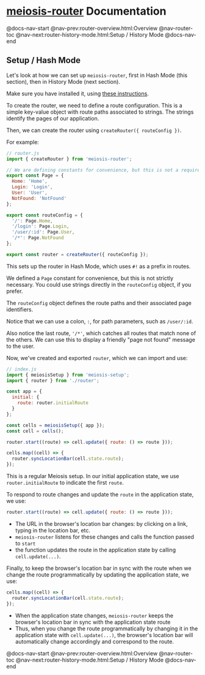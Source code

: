 # [meiosis-router](https://meiosis.js.org/router) Documentation

@docs-nav-start
@nav-prev:router-overview.html:Overview
@nav-router-toc
@nav-next:router-history-mode.html:Setup / History Mode
@docs-nav-end

## Setup / Hash Mode

Let's look at how we can set up `meiosis-router`, first in Hash Mode (this section), then in History
Mode (next section).

Make sure you have installed it, using
[these instructions](https://github.com/foxdonut/meiosis/tree/master/helpers/router#installation).

To create the router, we need to define a route configuration. This is a simple key-value object
with route paths associated to strings. The strings identify the pages of our application.

Then, we can create the router using `createRouter({ routeConfig })`.

For example:

```js
// router.js
import { createRouter } from 'meiosis-router';

// We are defining constants for convenience, but this is not a requirement.
export const Page = {
  Home: 'Home',
  Login: 'Login',
  User: 'User',
  NotFound: 'NotFound'
};

export const routeConfig = {
  '/': Page.Home,
  '/login': Page.Login,
  '/user/:id': Page.User,
  '/*': Page.NotFound
};

export const router = createRouter({ routeConfig });
```

This sets up the router in Hash Mode, which uses `#!` as a prefix in routes.

We defined a `Page` constant for convenience, but this is not strictly necessary. You could use
strings directly in the `routeConfig` object, if you prefer.

The `routeConfig` object defines the route paths and their associated page identifiers.

Notice that we can use a colon, `:`, for path parameters, such as `/user/:id`.

Also notice the last route, `'/*'`, which catches all routes that match none of the others. We can
use this to display a friendly "page not found" message to the user.

Now, we've created and exported `router`, which we can import and use:

```js
// index.js
import { meiosisSetup } from 'meiosis-setup';
import { router } from './router';

const app = {
  initial: {
    route: router.initialRoute
  }
};

const cells = meiosisSetup({ app });
const cell = cells();

router.start((route) => cell.update({ route: () => route }));

cells.map((cell) => {
  router.syncLocationBar(cell.state.route);
});
```

This is a regular Meiosis setup. In our initial application state, we use `router.initialRoute` to
indicate the first `route`.

To respond to route changes and update the `route` in the application state, we use:

```js
router.start((route) => cell.update({ route: () => route }));
```

- The URL in the browser's location bar changes: by clicking on a link, typing in the location bar,
  etc.
- `meiosis-router` listens for these changes and calls the function passed to `start`
- the function updates the route in the application state by calling `cell.update(...)`.

Finally, to keep the browser's location bar in sync with the route when we change the route
programmatically by updating the application state, we use:

```js
cells.map((cell) => {
  router.syncLocationBar(cell.state.route);
});
```

- When the application state changes, `meiosis-router` keeps the browser's location bar in sync with
  the application state route
- Thus, when you change the route programmatically by changing it in the application state with
  `cell.update(...)`, the browser's location bar will automatically change accordingly and
  correspond to the route.

@docs-nav-start
@nav-prev:router-overview.html:Overview
@nav-router-toc
@nav-next:router-history-mode.html:Setup / History Mode
@docs-nav-end
